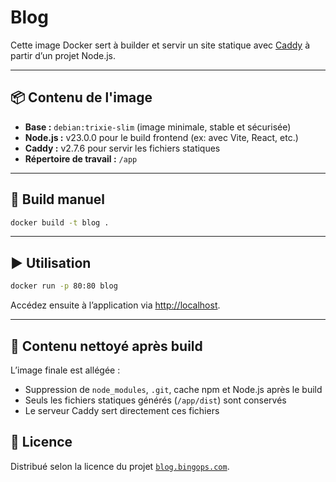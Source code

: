 # Blog

Cette image Docker sert à builder et servir un site statique avec [Caddy](https://caddyserver.com/) à partir d’un projet Node.js.

---

## 📦 Contenu de l'image

* **Base :** `debian:trixie-slim` (image minimale, stable et sécurisée)
* **Node.js :** v23.0.0 pour le build frontend (ex: avec Vite, React, etc.)
* **Caddy :** v2.7.6 pour servir les fichiers statiques
* **Répertoire de travail :** `/app`

---

## 🚀 Build manuel

```bash
docker build -t blog .
```

---

## ▶️ Utilisation

```bash
docker run -p 80:80 blog
```

Accédez ensuite à l’application via [http://localhost](http://localhost).

---

## 🧼 Contenu nettoyé après build

L’image finale est allégée :

* Suppression de `node_modules`, `.git`, cache npm et Node.js après le build
* Seuls les fichiers statiques générés (`/app/dist`) sont conservés
* Le serveur Caddy sert directement ces fichiers

## 📜 Licence

Distribué selon la licence du projet [`blog.bingops.com`](https://github.com/bingops-com/blog.bingops.com).
